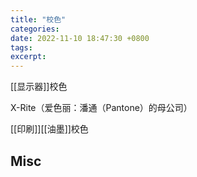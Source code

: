 ```yaml
---
title: "校色"
categories: 
date: 2022-11-10 18:47:30 +0800
tags: 
excerpt: 
---
```





[[显示器]]校色

X-Rite（爱色丽：潘通（Pantone）的母公司）


[[印刷]][[油墨]]校色




## Misc





